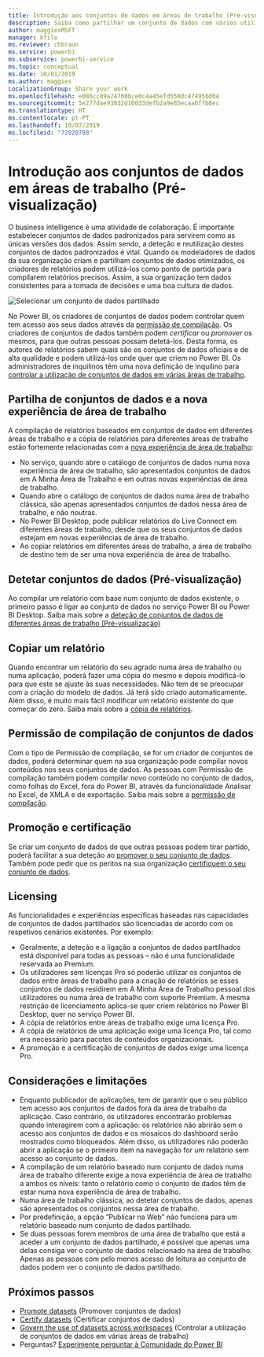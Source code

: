 ```yaml
---
title: Introdução aos conjuntos de dados em áreas de trabalho (Pré-visualização)
description: Saiba como partilhar um conjunto de dados com vários utilizadores na organização. Em seguida, estes poderão compilar relatórios com base no seu conjunto de dados nas suas próprias áreas de trabalho.
author: maggiesMSFT
manager: kfile
ms.reviewer: chbraun
ms.service: powerbi
ms.subservice: powerbi-service
ms.topic: conceptual
ms.date: 10/01/2019
ms.author: maggies
LocalizationGroup: Share your work
ms.openlocfilehash: e086cc89a24760bce0c4a45efd558dc47495bd04
ms.sourcegitcommit: 5e277dae93832d10033defb2a9e85ecaa8ffb8ec
ms.translationtype: HT
ms.contentlocale: pt-PT
ms.lasthandoff: 10/07/2019
ms.locfileid: "72020788"
---
```

# <a name="intro-to-datasets-across-workspaces-preview"></a>Introdução aos conjuntos de dados em áreas de trabalho (Pré-visualização)

O business intelligence é uma atividade de colaboração. É importante estabelecer conjuntos de dados padronizados para servirem como as únicas versões dos dados. Assim sendo, a deteção e reutilização destes conjuntos de dados padronizados é vital. Quando os modeladores de dados da sua organização criam e partilham conjuntos de dados otimizados, os criadores de relatórios podem utilizá-los como ponto de partida para compilarem relatórios precisos. Assim, a sua organização tem dados consistentes para a tomada de decisões e uma boa cultura de dados.

![Selecionar um conjunto de dados partilhado](media/service-datasets-across-workspaces/power-bi-select-shared-dataset.png)

No Power BI, os criadores de conjuntos de dados podem controlar quem tem acesso aos seus dados através da [permissão de compilação](service-datasets-build-permissions.md). Os criadores de conjuntos de dados também podem *certificar* ou *promover* os mesmos, para que outras pessoas possam detetá-los. Desta forma, os autores de relatórios sabem quais são os conjuntos de dados oficiais e de alta qualidade e podem utilizá-los onde quer que criem no Power BI. Os administradores de inquilinos têm uma nova definição de inquilino para [controlar a utilização de conjuntos de dados em várias áreas de trabalho](service-datasets-admin-across-workspaces.md).

## <a name="dataset-sharing-and-the-new-workspace-experience"></a>Partilha de conjuntos de dados e a nova experiência de área de trabalho

A compilação de relatórios baseados em conjuntos de dados em diferentes áreas de trabalho e a cópia de relatórios para diferentes áreas de trabalho estão fortemente relacionadas com a [nova experiência de área de trabalho](service-create-the-new-workspaces.md):

- No serviço, quando abre o catálogo de conjuntos de dados numa nova experiência de área de trabalho, são apresentados conjuntos de dados em A Minha Área de Trabalho e em outras novas experiências de área de trabalho. 
- Quando abre o catálogo de conjuntos de dados numa área de trabalho clássica, são apenas apresentados conjuntos de dados nessa área de trabalho, e não noutras.
- No Power BI Desktop, pode publicar relatórios do Live Connect em diferentes áreas de trabalho, desde que os seus conjuntos de dados estejam em novas experiências de área de trabalho.
- Ao copiar relatórios em diferentes áreas de trabalho, a área de trabalho de destino tem de ser uma nova experiência de área de trabalho.

## <a name="discover-datasets-preview"></a>Detetar conjuntos de dados (Pré-visualização)

Ao compilar um relatório com base num conjunto de dados existente, o primeiro passo é ligar ao conjunto de dados no serviço Power BI ou Power BI Desktop. Saiba mais sobre a [deteção de conjuntos de dados de diferentes áreas de trabalho (Pré-visualização)](service-datasets-discover-across-workspaces.md)

## <a name="copy-a-report"></a>Copiar um relatório

Quando encontrar um relatório do seu agrado numa área de trabalho ou numa aplicação, poderá fazer uma cópia do mesmo e depois modificá-lo para que este se ajuste às suas necessidades. Não tem de se preocupar com a criação do modelo de dados. Já terá sido criado automaticamente. Além disso, é muito mais fácil modificar um relatório existente do que começar do zero. Saiba mais sobre a [cópia de relatórios](service-datasets-copy-reports.md).

## <a name="build-permission-for-datasets"></a>Permissão de compilação de conjuntos de dados

Com o tipo de Permissão de compilação, se for um criador de conjuntos de dados, poderá determinar quem na sua organização pode compilar novos conteúdos nos seus conjuntos de dados. As pessoas com Permissão de compilação também podem compilar novo conteúdo no conjunto de dados, como folhas do Excel, fora do Power BI, através da funcionalidade Analisar no Excel, de XMLA e de exportação. Saiba mais sobre a [permissão de compilação](service-datasets-build-permissions.md).

## <a name="promotion-and-certification"></a>Promoção e certificação

Se criar um conjunto de dados de que outras pessoas podem tirar partido, poderá facilitar a sua deteção ao [promover o seu conjunto de dados](service-datasets-promote.md). Também pode pedir que os peritos na sua organização [certifiquem o seu conjunto de dados](service-datasets-certify.md).

## <a name="licensing"></a>Licensing

As funcionalidades e experiências específicas baseadas nas capacidades de conjuntos de dados partilhados são licenciadas de acordo com os respetivos cenários existentes. Por exemplo:

- Geralmente, a deteção e a ligação a conjuntos de dados partilhados está disponível para todas as pessoas – não é uma funcionalidade reservada ao Premium.
- Os utilizadores sem licenças Pro só poderão utilizar os conjuntos de dados entre áreas de trabalho para a criação de relatórios se esses conjuntos de dados residirem em A Minha Área de Trabalho pessoal dos utilizadores ou numa área de trabalho com suporte Premium. A mesma restrição de licenciamento aplica-se quer criem relatórios no Power BI Desktop, quer no serviço Power BI.
- A cópia de relatórios entre áreas de trabalho exige uma licença Pro.
- A cópia de relatórios de uma aplicação exige uma licença Pro, tal como era necessário para pacotes de conteúdos organizacionais.
- A promoção e a certificação de conjuntos de dados exige uma licença Pro.

## <a name="considerations-and-limitations"></a>Considerações e limitações

- Enquanto publicador de aplicações, tem de garantir que o seu público tem acesso aos conjuntos de dados fora da área de trabalho da aplicação. Caso contrário, os utilizadores encontrarão problemas quando interagirem com a aplicação: os relatórios não abrirão sem o acesso aos conjuntos de dados e os mosaicos do dashboard serão mostrados como bloqueados. Além disso, os utilizadores não poderão abrir a aplicação se o primeiro item na navegação for um relatório sem acesso ao conjunto de dados.
- A compilação de um relatório baseado num conjunto de dados numa área de trabalho diferente exige a nova experiência de área de trabalho a ambos os níveis: tanto o relatório como o conjunto de dados têm de estar numa nova experiência de área de trabalho.
- Numa área de trabalho clássica, ao detetar conjuntos de dados, apenas são apresentados os conjuntos nessa área de trabalho.
- Por predefinição, a opção “Publicar na Web” não funciona para um relatório baseado num conjunto de dados partilhado.
- Se duas pessoas forem membros de uma área de trabalho que está a aceder a um conjunto de dados partilhado, é possível que apenas uma delas consiga ver o conjunto de dados relacionado na área de trabalho. Apenas as pessoas com pelo menos acesso de leitura ao conjunto de dados podem ver o conjunto de dados partilhado. 

## <a name="next-steps"></a>Próximos passos

- [Promote datasets](service-datasets-promote.md) (Promover conjuntos de dados)
- [Certify datasets](service-datasets-certify.md) (Certificar conjuntos de dados)
- [Govern the use of datasets across workspaces](service-datasets-admin-across-workspaces.md) (Controlar a utilização de conjuntos de dados em várias áreas de trabalho)
- Perguntas? [Experimente perguntar à Comunidade do Power BI](http://community.powerbi.com/)
